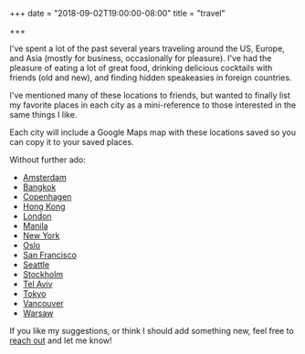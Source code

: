 +++
date = "2018-09-02T19:00:00-08:00"
title = "travel"

+++

I've spent a lot of the past several years traveling around the US, Europe, and
Asia (mostly for business, occasionally for pleasure). I've had the pleasure of
eating a lot of great food, drinking  delicious cocktails with friends (old and
new), and finding hidden speakeasies in foreign countries.

I've mentioned many of these locations to friends, but wanted to finally list my
favorite places in each city as a mini-reference to those interested in the same
things I like.

Each city will include a Google Maps map with these locations saved so you can
copy it to your saved places.

Without further ado:

 * [Amsterdam](/cities/amsterdam)
 * [Bangkok](/cities/bangkok)
 * [Copenhagen](/cities/copenhagen)
 * [Hong Kong](/cities/hong-kong)
 * [London](/cities/london)
 * [Manila](/cities/manila)
 * [New York](/cities/new-york)
 * [Oslo](/cities/oslo)
 * [San Francisco](/cities/san-francisco)
 * [Seattle](/cities/seattle)
 * [Stockholm](/cities/stockholm)
 * [Tel Aviv](/cities/tel-aviv)
 * [Tokyo](/cities/tokyo)
 * [Vancouver](/cities/vancouver)
 * [Warsaw](/cities/warsaw)

If you like my suggestions, or think I should add something new, feel free to
[reach out](mailto:self@mikemcdonald.co) and let me know!